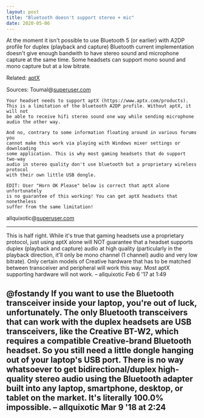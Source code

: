 ```yaml
---
layout: post
title: "Bluetooth doesn't support stereo + mic"
date: 2020-05-06
---
```


At the moment it isn't possible to use Bluetooth 5 (or earlier) with A2DP profile for duplex (playback and capture) 
Bluetooth current implementation doesn't give enough bandwith to have stereo sound and microphone capture at the same time.
Some headsets can support mono sound and mono capture but at a low bitrate. 

Related: [aptX](https://www.aptx.com/products)

Sources:
Toumal@[superuser.com](https://superuser.com/questions/930251/possible-to-use-bluetooth-headset-in-stereo-mode-with-mic)
```
Your headset needs to support aptX (https://www.aptx.com/products). 
This is a limitation of the bluetooth A2DP profile. Without aptX, it will not 
be able to receive hifi stereo sound one way while sending microphone audio the other way.

And no, contrary to some information floating around in various forums you 
cannot make this work via playing with Windows mixer settings or downloading 
some application. This is why most gaming headsets that do support two-way 
audio in stereo quality don't use bluetooth but a proprietary wireless protocol 
with their own little USB dongle.

EDIT: User "Horn OK Please" below is correct that aptX alone unfortunately 
is no guarantee of this working! You can get aptX headsets that nonetheless 
suffer from the same limitation!
```

allquixotic@[superuser.com](https://superuser.com/questions/930251/possible-to-use-bluetooth-headset-in-stereo-mode-with-mic)

---
This is half right. While it's true that gaming headsets use a proprietary protocol, 
just using aptX alone will NOT guarantee that a headset supports duplex (playback and capture) 
audio at high quality (particularly in the playback direction, it'll only be mono channel 
(1 channel) audio and very low bitrate). Only certain models of Creative hardware that 
has to be matched between transceiver and peripheral will work this way. Most aptX 
supporting hardware will not work. – allquixotic Feb 6 '17 at 1:49

@fostandy If you want to use the Bluetooth transceiver inside your laptop, you're 
out of luck, unfortunately. The only Bluetooth transceivers that can work with the 
duplex headsets are USB transceivers, like the Creative BT-W2, which requires 
a compatible Creative-brand Bluetooth headset. So you still need a little dongle 
hanging out of your laptop's USB port. There is no way whatsoever to get 
bidirectional/duplex high-quality stereo audio using the Bluetooth adapter built 
into any laptop, smartphone, desktop, or tablet on the market. 
It's literally 100.0% impossible. – allquixotic Mar 9 '18 at 2:24 
---
